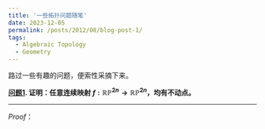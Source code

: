 ```yaml
---
title: '一些拓扑问题随笔'
date: 2023-12-05
permalink: /posts/2012/08/blog-post-1/
tags:
  - Algebraic Topology
  - Geometry
---
```


路过一些有趣的问题，便索性采摘下来。

**<u>问题1</u>.  证明：任意连续映射 $f:\mathbb{RP}^{2n}\to\mathbb{RP}^{2n}$，均有不动点。**

***

*Proof*：
